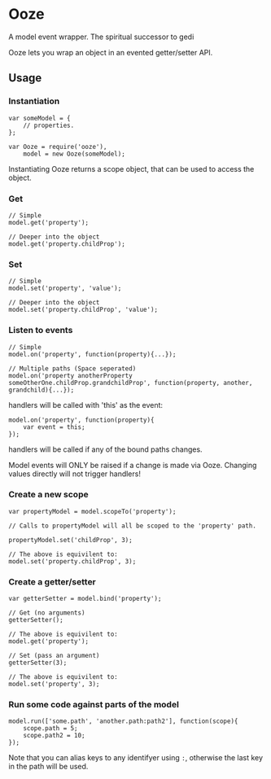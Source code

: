 Ooze
====

A model event wrapper. The spiritual successor to gedi

Ooze lets you  wrap an object in an evented getter/setter API.

## Usage

### Instantiation

    var someModel = {
        // properties.
    };

    var Ooze = require('ooze'),
        model = new Ooze(someModel);

Instantiating Ooze returns a scope object, that can be used to access the object.


### Get

    // Simple
    model.get('property');

    // Deeper into the object
    model.get('property.childProp');

### Set

    // Simple
    model.set('property', 'value');

    // Deeper into the object
    model.set('property.childProp', 'value');

### Listen to events

    // Simple
    model.on('property', function(property){...});

    // Multiple paths (Space seperated)
    model.on('property anotherProperty someOtherOne.childProp.grandchildProp', function(property, another, grandchild){...});

handlers will be called with 'this' as the event:

    model.on('property', function(property){
        var event = this;
    });

handlers will be called if any of the bound paths changes.

Model events will ONLY be raised if a change is made via Ooze. Changing values directly will not trigger handlers!

### Create a new scope

    var propertyModel = model.scopeTo('property');

    // Calls to propertyModel will all be scoped to the 'property' path.

    propertyModel.set('childProp', 3);

    // The above is equivilent to:
    model.set('property.childProp', 3);

### Create a getter/setter

    var getterSetter = model.bind('property');

    // Get (no arguments)
    getterSetter();

    // The above is equivilent to:
    model.get('property');

    // Set (pass an argument)
    getterSetter(3);

    // The above is equivilent to:
    model.set('property', 3);

### Run some code against parts of the model

    model.run(['some.path', 'another.path:path2'], function(scope){
        scope.path = 5;
        scope.path2 = 10;
    });

Note that you can alias keys to any identifyer using ```:```, otherwise the last key in the path will be used.